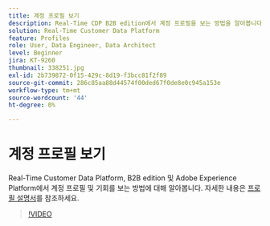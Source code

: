 ```yaml
---
title: 계정 프로필 보기
description: Real-Time CDP B2B edition에서 계정 프로필을 보는 방법을 알아봅니다.
solution: Real-Time Customer Data Platform
feature: Profiles
role: User, Data Engineer, Data Architect
level: Beginner
jira: KT-9260
thumbnail: 338251.jpg
exl-id: 2b739872-0f15-429c-8d19-f3bcc81f2f89
source-git-commit: 286c85aa88d44574f00ded67f0de8e0c945a153e
workflow-type: tm+mt
source-wordcount: '44'
ht-degree: 0%

---
```


# 계정 프로필 보기

Real-Time Customer Data Platform, B2B edition 및 Adobe Experience Platform에서 계정 프로필 및 기회를 보는 방법에 대해 알아봅니다. 자세한 내용은 [프로필 설명서](https://experienceleague.adobe.com/docs/experience-platform/rtcdp/profile/profile-browse.html?lang=ko)를 참조하세요.

>[!VIDEO](https://video.tv.adobe.com/v/3446584?learn=on&enablevpops&captions=kor)

